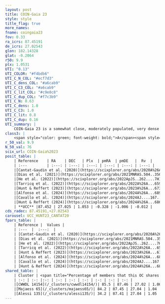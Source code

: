 ```yaml
---
layout: post
title: COIN-Gaia 23
style: style
title_flag: true
more_names: 
fname: coingaia23
fov: 0.33
ra_icrs: 87.45191
de_icrs: 27.02543
glon: 182.14328
glat: -0.2064
r50: 9.9
plx: 1.0531
UTI: "0.13"
UTI_COLOR: "#f4bdb6"
UTI_C_N_COL: "#ecf7d3"
UTI_C_dens_COL: "#a6cab9"
UTI_C_C3_COL: "#a6cab9"
UTI_C_lit_COL: "#c9e8c8"
UTI_C_dup_COL: "#f7c3b9"
UTI_C_N: 0.63
UTI_C_dens: 1.0
UTI_C_C3: 1.0
UTI_C_lit: 0.8
UTI_C_dup: 0.16
UTI_summary: |
    COIN-Gaia 23 is a somewhat close, moderately populated, very dense object of very high C3 quality. It is well-studied in the literature.<br><br><span style="color: #99180f; font-weight: bold;">Warning: </span>This is likely a duplicate object, which shares a large percentage of members with at least one previously reported entry.
class3: |
    <span style="color: green; font-weight: bold;">A</span><span style="color: green; font-weight: bold;">A</span>
r_50_val: 9.9
N_50_val: 76
scix_url: COIN-Gaia%2023
posit_table: |
    | Reference    | RA    | DEC   | Plx  | pmRA  | pmDE   |  Rv  |
    | :---         | :---: | :---: | :---: | :---: | :---: | :---: |
    |[Cantat-Gaudin et al. (2020)](https://scixplorer.org/abs/2020A%26A...640A...1C) | 87.449 | 27.008 | 1.032 | -0.318 | -0.928 | -- |
    |[Dias et al. (2021)](https://scixplorer.org/abs/2021MNRAS.504..356D) | 87.483 | 27.02 | 1.039 | -0.327 | -0.954 | -- |
    |[He et al. (2022)](https://scixplorer.org/abs/2022ApJS..262....7H) | 87.467 | 26.968 | 1.055 | -0.332 | -1.011 | -- |
    |[Tarricq et al. (2022)](https://scixplorer.org/abs/2022A%26A...659A..59T) | 87.462 | 26.998 | 1.058 | -0.32 | -1.013 | -- |
    |[Hunt & Reffert (2023)](https://scixplorer.org/abs/2023A%26A...673A.114H) | 87.43 | 27.013 | 1.06 | -0.336 | -0.997 | -0.208 |
    |[Alfonso et al. (2024)](https://scixplorer.org/abs/2024A%26A...689A..18A) | 87.453 | 27.022 | 1.012 | -0.329 | -1.007 | -- |
    |[Cavallo et al. (2024)](https://scixplorer.org/abs/2024AJ....167...12C) | 87.457 | 27.036 | 1.058 | -- | -- | -- |
    |[Hunt & Reffert (2024)](https://scixplorer.org/abs/2024A%26A...686A..42H) | 87.43 | 27.013 | 1.06 | -0.336 | -0.997 | -0.208 |
    | **UCC** |87.452 | 27.025 | 1.053 | -0.328 | -1.006 | -0.012 | 
cds_radec: 87.45191,+27.02543
carousel: UCC_HUNT23_CANTAT20
fpars_table: |
    | Reference |  Values |
    | :---  |  :---:  |
    | [Cantat-Gaudin et al. (2020)](https://scixplorer.org/abs/2020A%26A...640A...1C) | `AVNN=0.54, DMNN=9.86, AgeNN=8.11` |
    | [Dias et al. (2021)](https://scixplorer.org/abs/2021MNRAS.504..356D) | `Av=0.803, Dist=912, logage=7.757, [Fe/H]=-0.009` |
    | [He et al. (2022)](https://scixplorer.org/abs/2022ApJS..262....7H) | `A0=0.8, logAge=7.9` |
    | [Tarricq et al. (2022)](https://scixplorer.org/abs/2022A%26A...659A..59T) | `Dist=918, logAgeNN=8.14` |
    | [Hunt & Reffert (2023)](https://scixplorer.org/abs/2023A%26A...673A.114H) | `AV50=0.458, diffAV50=0.754, MOD50=9.784, logAge50=7.825` |
    | [Alfonso et al. (2024)](https://scixplorer.org/abs/2024A%26A...689A..18A) | `AV=0.54014, MOD=9.85988, logAge=7.79141, Z=-0.0089` |
    | [Cavallo et al. (2024)](https://scixplorer.org/abs/2024AJ....167...12C) | `AV50=0.64, dMod50=9.85, logAge50=7.95, [Fe/H]50=0.33` |
    | [Hunt & Reffert (2024)](https://scixplorer.org/abs/2024A%26A...686A..42H) | `MassJ=276.752` |
shared_table: |
    | Cluster | <span title="Percentage of members that this OC shares with the ones listed">%</span>   | RA   | DEC   | Plx   | pmRA  | pmDE  | Rv | UTI |
    | :-: | :-: |:-: | :-: | :-: | :-: | :-: | :-: | :-: |
    |[CWWDL 14154](/_clusters/cwwdl14154/)| 85.5 | 87.46 | 27.02 | 1.06 | -0.33 | -1.0 | -3.59 |0.01 |
    |[Majaess 65](/_clusters/majaess65/)| 84.2 | 87.45 | 27.04 | 1.04 | -0.33 | -1.01 | -0.05 |0.62 |
    |[Alessi 135](/_clusters/alessi135/)| 34.2 | 87.41 | 27.04 | 1.05 | -0.34 | -1.03 | -3.7 |0.0 |
---
```

